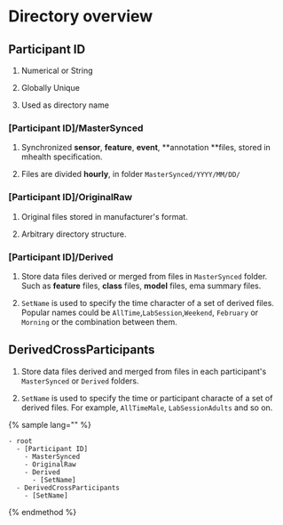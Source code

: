 # Directory overview

## Participant ID

1. Numerical or String

2. Globally Unique

3. Used as directory name

### [Participant ID]/MasterSynced



1. Synchronized **sensor**, **feature**, **event**, **annotation **files, stored in mhealth specification.



2. Files are divided **hourly**, in folder `MasterSynced/YYYY/MM/DD/`





### [Participant ID]/OriginalRaw



1. Original files stored in manufacturer's format.



2. Arbitrary directory structure.



### [Participant ID]/Derived



1. Store data files derived or merged from files in `MasterSynced` folder. Such as **feature** files, **class** files, **model** files, ema summary files.



2. `SetName` is used to specify the time character of a set of derived files. Popular names could be `AllTime`,`LabSession`,`Weekend`, `February` or `Morning` or the combination between them.



## DerivedCrossParticipants



1. Store data files derived and merged from files in each participant's `MasterSynced` or `Derived` folders.



2. `SetName` is used to specify the time or participant characte of a set of derived files. For example, `AllTimeMale`, `LabSessionAdults` and so on.


{% sample lang="" %}
```
- root
  - [Participant ID]
    - MasterSynced
    - OriginalRaw
    - Derived
      - [SetName]
  - DerivedCrossParticipants
    - [SetName]
```



{% endmethod %}